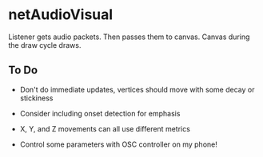 #  netAudioVisual

Listener gets audio packets. Then passes them to canvas. Canvas during the draw cycle draws.

## To Do

- Don't do immediate updates, vertices should move with some decay or stickiness

- Consider including onset detection for emphasis
- X, Y, and Z movements can all use different metrics
- Control some parameters with OSC controller on my phone!
